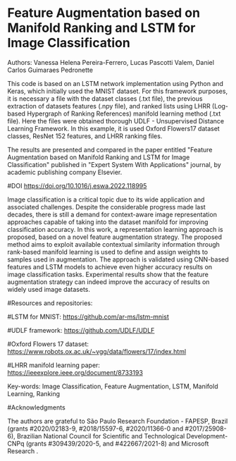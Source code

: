 # Feature Augmentation based on Manifold Ranking and LSTM for Image Classification

Authors: Vanessa Helena Pereira-Ferrero, Lucas Pascotti Valem, Daniel Carlos Guimaraes Pedronette

This code is based on an LSTM network implementation using Python and Keras,
which initially used the MNIST dataset. For this framework purposes, it is necessary 
a file with the dataset classes (.txt file), the previous extraction of datasets features
(.npy file), and ranked lists using LHRR (Log-based Hypergraph of Ranking References)
manifold learning method (.txt file). Here the files were obtained thorough
UDLF - Unsupervised Distance Learning Framework. In this example, it is used Oxford
Flowers17 dataset classes, ResNet 152 features, and LHRR ranking files. 

The results are presented and compared in the paper entitled "Feature Augmentation based 
on Manifold Ranking and LSTM for Image Classification" published in 
"Expert System With Applications" journal, by academic publishing company Elsevier.

#DOI https://doi.org/10.1016/j.eswa.2022.118995

Image classification is a critical topic due to its wide application and associated challenges. 
Despite the considerable progress made last decades, there is still a demand for
context-aware image representation approaches capable of taking into the dataset
manifold for improving classification accuracy. In this work, a representation learning
approach is proposed, based on a novel feature augmentation strategy. The proposed
method aims to exploit available contextual similarity information through rank-based
manifold learning is used to define and assign weights to samples used in
augmentation. The approach is validated using CNN-based features and LSTM models
to achieve even higher accuracy results on image classification tasks. Experimental
results show that the feature augmentation strategy can indeed improve the accuracy
of results on widely used image datasets.

#Resources and repositories:

#LSTM for MNIST: https://github.com/ar-ms/lstm-mnist

#UDLF framework: https://github.com/UDLF/UDLF

#Oxford Flowers 17 dataset: https://www.robots.ox.ac.uk/~vgg/data/flowers/17/index.html

#LHRR manifold learning paper: https://ieeexplore.ieee.org/document/8733193

Key-words: Image Classification, Feature Augmentation, LSTM, Manifold Learning, Ranking

#Acknowledgments

The authors are grateful to São Paulo Research Foundation - FAPESP, Brazil (grants #2020/02183-9, #2018/15597-6, #2020/11366-0 and #2017/25908-6), Brazilian National Council for Scientific and Technological Development- CNPq (grants #309439/2020-5, and #422667/2021-8) and Microsoft Research .
